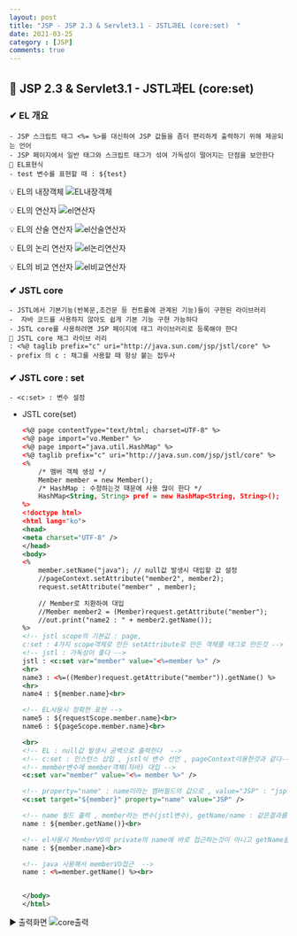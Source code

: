 ```yaml
---
layout: post
title: "JSP - JSP 2.3 & Servlet3.1 - JSTL과EL (core:set)  "
date: 2021-03-25
category : [JSP]
comments: true
---
```


## 🔷 JSP 2.3 & Servlet3.1 - JSTL과EL (core:set) 

### ✔  EL 개요

    - JSP 스크립트 태그 <%= %>를 대신하여 JSP 값들을 좀더 편리하게 출력하기 위해 제공되는 언어
    - JSP 페이지에서 일반 태그와 스크립트 태그가 섞여 가독성이 떨어지는 단점을 보안한다
    🎈 EL표현식 
    - test 변수를 표현할 때 : ${test}

💡 EL의 내장객체 
![EL내장객체](https://user-images.githubusercontent.com/65608960/112413867-4fcccd00-8d64-11eb-8031-81df9f5a436f.JPG)

💡 EL의 연산자
![el연산자](https://user-images.githubusercontent.com/65608960/112446461-91c13780-8d93-11eb-9831-6a774179da6a.JPG)

💡 EL의 산술 연산자
![el산술연산자](https://user-images.githubusercontent.com/65608960/112446459-9128a100-8d93-11eb-9bed-d78376a14783.JPG)

💡 EL의 논리 연산자
![el논리연산자](https://user-images.githubusercontent.com/65608960/112446465-9259ce00-8d93-11eb-90c2-362c7bc76e7f.JPG)

💡 EL의 비교 연산자
![el비교연산자](https://user-images.githubusercontent.com/65608960/112446462-9259ce00-8d93-11eb-946c-0ec5f6bf40ee.JPG)


### ✔ JSTL core

    - JSTL에서 기본기능(반복문,조건문 등 컨트롤에 관계된 기능)들이 구현된 라이브러리
    -  자바 코드를 사용하지 않아도 쉽게 기본 기능 구현 가능하다
    - JSTL core를 사용하려면 JSP 페이지에 태그 라이브러리로 등록해야 한다
    🎈 JSTL core 채그 라이브 러리
    : <%@ taglib prefix="c" uri="http://java.sun.com/jsp/jstl/core" %>
    - prefix 의 c : 채그를 사용할 때 항상 붙는 접두사


### ✔ JSTL core : set 

    - <c:set> : 변수 설정

- JSTL core(set) 
    ```xml
    <%@ page contentType="text/html; charset=UTF-8" %>
    <%@ page import="vo.Member" %>
    <%@ page import="java.util.HashMap" %>
    <%@ taglib prefix="c" uri="http://java.sun.com/jsp/jstl/core" %>
    <%
        /* 멤버 객체 생성 */
        Member member = new Member();
        /* HashMap : 수정하는것 때문에 사용 많이 한다 */
        HashMap<String, String> pref = new HashMap<String, String>();
    %>
    <!doctype html>
    <html lang="ko">
    <head>
    <meta charset="UTF-8" />
    </head>
    <body>
    <%
        member.setName("java"); // null값 발생시 대입할 값 설정
        //pageContext.setAttribute("member2", member2);
        request.setAttribute("member" , member);
        
        // Member로 치환하여 대입
        //Member member2 = (Member)request.getAttribute("member");
        //out.print("name2 : " + member2.getName());
    %>
    <!-- jstl scope의 기본값 : page,
    c:set : 4가지 scope객체로 만든 setAttribute로 만든 객체를 태그로 만든것 -->
    <!-- jstl : 가독성이 좋다 -->
    jstl : <c:set var="member" value="<%=member %>" />
    <hr>
    name3 : <%=((Member)request.getAttribute("member")).getName() %>
    <hr>
    name4 : ${member.name}<br>

    <!-- EL사용시 정확한 표현 -->
    name5 : ${requestScope.member.name}<br>
    name6 : ${pageScope.member.name}<br>

    <br>
    <!-- EL : null값 발생시 공백으로 출력한다  -->
    <!-- c:set : 인스턴스 삽입 , jstl식 변수 선언 , pageContext이용한것과 같다-->
    <!-- member변수에 member객체(자바) 대입 -->
    <c:set var="member" value="<%= member %>" />

    <!-- property="name" : name이라는 멤버필드의 값으로 , value="JSP" : "jsp"를 넣겟다  -->
    <c:set target="${member}" property="name" value="JSP" />

    <!-- name 필드 출력 , member라는 변수(jstl변수), getName/name : 같은결과를 나타낸다-->
    name : ${member.getName()}<br>

    <!-- el사용시 MemberVO의 private의 name에 바로 접근하는것이 아니고 getName을 통해 name에 접근하는것이다 -->
    name : ${member.name}<br>

    <!-- java 사용해서 memberVO접근  -->
    name : <%=member.getName() %><br>


    </body>
    </html>
    ```

▶ 출력화면
![core출력](https://user-images.githubusercontent.com/65608960/112446987-2330a980-8d94-11eb-964c-c41fa53b10fd.JPG)
